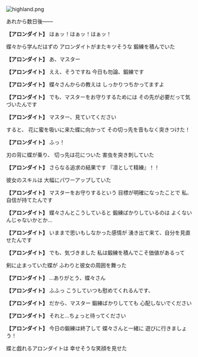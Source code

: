 
![highland.png](../images/backgrounds/highland.png)

あれから数日後――

**【アロンダイト】**
はぁッ！はぁッ！はぁッ！

蝶々から学んだはずの
アロンダイトがまたキツそうな
鍛練を積んでいた

**【アロンダイト】**
あ、マスター

**【アロンダイト】**
ええ、そうですね
今日も勿論、鍛練です

**【アロンダイト】**
蝶々さんからの教えは
しっかりつちかってますよ

**【アロンダイト】**
でも、マスターをお守りするためには
その先が必要だって気づいたんです

**【アロンダイト】**
マスター、見ていてください

すると、
花に蜜を吸いに来た蝶に向かって
その切っ先を音もなく突きつけた！

**【アロンダイト】**
ふっ！

刃の背に蝶が乗り、
切っ先は花についた
害虫を突き刺していた

**【アロンダイト】**
さらなる追求の結果です
『凛として精練』！！

彼女のスキルは
大幅にパワーアップしていた

**【アロンダイト】**
マスターをお守りするという
目標が明確になったことで
私、自信が持てたんです

**【アロンダイト】**
蝶々さんとこうしていると
鍛練ばかりしているのは
よくないんじゃないかとか…

**【アロンダイト】**
いままで思いもしなかった感情が
湧き出て来て、自分を見直せたんです

**【アロンダイト】**
でも、気づきました
私は鍛練を積んでこそ価値があるって

剣に止まっていた蝶が
ふわりと彼女の周囲を舞った

**【アロンダイト】**
…ありがとう、蝶々さん

**【アロンダイト】**
ふふっ
こうしていつも慰めてくれるんです、

**【アロンダイト】**
だから、マスター
鍛練ばかりしてても
心配しないでください

**【アロンダイト】**
それと…ちょっと待ってください

**【アロンダイト】**
今日の鍛練は終了して
蝶々さんと一緒に
遊びに行きましょう！

蝶と戯れるアロンダイトは
幸せそうな笑顔を見せた